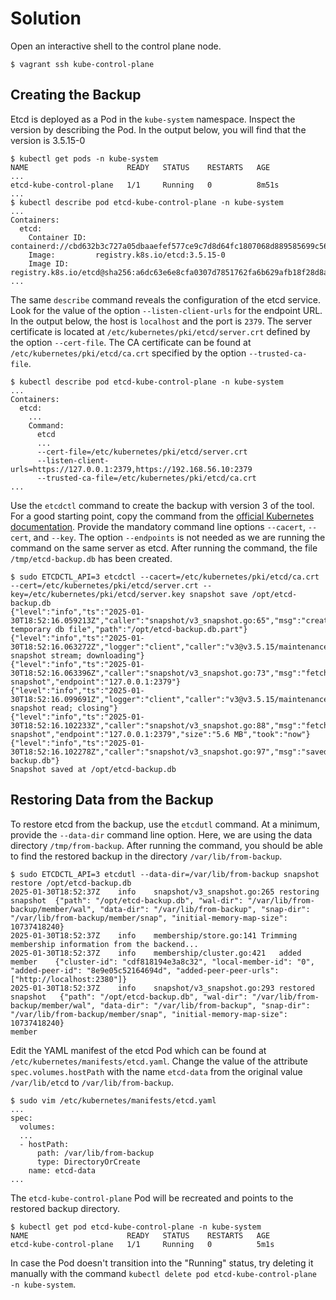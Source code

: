 # Solution

Open an interactive shell to the control plane node.

```
$ vagrant ssh kube-control-plane
```

## Creating the Backup

Etcd is deployed as a Pod in the `kube-system` namespace. Inspect the version by describing the Pod. In the output below, you will find that the version is 3.5.15-0

```
$ kubectl get pods -n kube-system
NAME                      READY   STATUS    RESTARTS   AGE
...
etcd-kube-control-plane   1/1     Running   0          8m51s
...
$ kubectl describe pod etcd-kube-control-plane -n kube-system
...
Containers:
  etcd:
    Container ID:  containerd://cbd632b3c727a05dbaaefef577ce9c7d8d64fc1807068d889585699c560a39ad
    Image:         registry.k8s.io/etcd:3.5.15-0
    Image ID:      registry.k8s.io/etcd@sha256:a6dc63e6e8cfa0307d7851762fa6b629afb18f28d8aa3fab5a6e91b4af60026a
...
```

The same `describe` command reveals the configuration of the etcd service. Look for the value of the option `--listen-client-urls` for the endpoint URL. In the output below, the host is `localhost` and the port is `2379`. The server certificate is located at `/etc/kubernetes/pki/etcd/server.crt` defined by the option `--cert-file`. The CA certificate can be found at `/etc/kubernetes/pki/etcd/ca.crt` specified by the option `--trusted-ca-file`.

```
$ kubectl describe pod etcd-kube-control-plane -n kube-system
...
Containers:
  etcd:
    ...
    Command:
      etcd
      ...
      --cert-file=/etc/kubernetes/pki/etcd/server.crt
      --listen-client-urls=https://127.0.0.1:2379,https://192.168.56.10:2379
      --trusted-ca-file=/etc/kubernetes/pki/etcd/ca.crt
...
```

Use the `etcdctl` command to create the backup with version 3 of the tool. For a good starting point, copy the command from the [official Kubernetes documentation](https://kubernetes.io/docs/tasks/administer-cluster/configure-upgrade-etcd/#built-in-snapshot). Provide the mandatory command line options `--cacert`, `--cert`, and `--key`. The option `--endpoints` is not needed as we are running the command on the same server as etcd. After running the command, the file `/tmp/etcd-backup.db` has been created.

```
$ sudo ETCDCTL_API=3 etcdctl --cacert=/etc/kubernetes/pki/etcd/ca.crt --cert=/etc/kubernetes/pki/etcd/server.crt --key=/etc/kubernetes/pki/etcd/server.key snapshot save /opt/etcd-backup.db
{"level":"info","ts":"2025-01-30T18:52:16.059213Z","caller":"snapshot/v3_snapshot.go:65","msg":"created temporary db file","path":"/opt/etcd-backup.db.part"}
{"level":"info","ts":"2025-01-30T18:52:16.063272Z","logger":"client","caller":"v3@v3.5.15/maintenance.go:212","msg":"opened snapshot stream; downloading"}
{"level":"info","ts":"2025-01-30T18:52:16.063396Z","caller":"snapshot/v3_snapshot.go:73","msg":"fetching snapshot","endpoint":"127.0.0.1:2379"}
{"level":"info","ts":"2025-01-30T18:52:16.099691Z","logger":"client","caller":"v3@v3.5.15/maintenance.go:220","msg":"completed snapshot read; closing"}
{"level":"info","ts":"2025-01-30T18:52:16.102233Z","caller":"snapshot/v3_snapshot.go:88","msg":"fetched snapshot","endpoint":"127.0.0.1:2379","size":"5.6 MB","took":"now"}
{"level":"info","ts":"2025-01-30T18:52:16.102278Z","caller":"snapshot/v3_snapshot.go:97","msg":"saved","path":"/opt/etcd-backup.db"}
Snapshot saved at /opt/etcd-backup.db
```

## Restoring Data from the Backup

To restore etcd from the backup, use the `etcdutl` command. At a minimum, provide the `--data-dir` command line option. Here, we are using the data directory `/tmp/from-backup`. After running the command, you should be able to find the restored backup in the directory `/var/lib/from-backup`.

```
$ sudo ETCDCTL_API=3 etcdutl --data-dir=/var/lib/from-backup snapshot restore /opt/etcd-backup.db
2025-01-30T18:52:37Z	info	snapshot/v3_snapshot.go:265	restoring snapshot	{"path": "/opt/etcd-backup.db", "wal-dir": "/var/lib/from-backup/member/wal", "data-dir": "/var/lib/from-backup", "snap-dir": "/var/lib/from-backup/member/snap", "initial-memory-map-size": 10737418240}
2025-01-30T18:52:37Z	info	membership/store.go:141	Trimming membership information from the backend...
2025-01-30T18:52:37Z	info	membership/cluster.go:421	added member	{"cluster-id": "cdf818194e3a8c32", "local-member-id": "0", "added-peer-id": "8e9e05c52164694d", "added-peer-peer-urls": ["http://localhost:2380"]}
2025-01-30T18:52:37Z	info	snapshot/v3_snapshot.go:293	restored snapshot	{"path": "/opt/etcd-backup.db", "wal-dir": "/var/lib/from-backup/member/wal", "data-dir": "/var/lib/from-backup", "snap-dir": "/var/lib/from-backup/member/snap", "initial-memory-map-size": 10737418240}
member
```

Edit the YAML manifest of the etcd Pod which can be found at `/etc/kubernetes/manifests/etcd.yaml`. Change the value of the attribute `spec.volumes.hostPath` with the name `etcd-data` from the original value `/var/lib/etcd` to `/var/lib/from-backup`.

```
$ sudo vim /etc/kubernetes/manifests/etcd.yaml
...
spec:
  volumes:
  ...
  - hostPath:
      path: /var/lib/from-backup
      type: DirectoryOrCreate
    name: etcd-data
...
```

The `etcd-kube-control-plane` Pod will be recreated and points to the restored backup directory.

```
$ kubectl get pod etcd-kube-control-plane -n kube-system
NAME                      READY   STATUS    RESTARTS   AGE
etcd-kube-control-plane   1/1     Running   0          5m1s
```

In case the Pod doesn't transition into the "Running" status, try deleting it manually with the command `kubectl delete pod etcd-kube-control-plane -n kube-system`.
